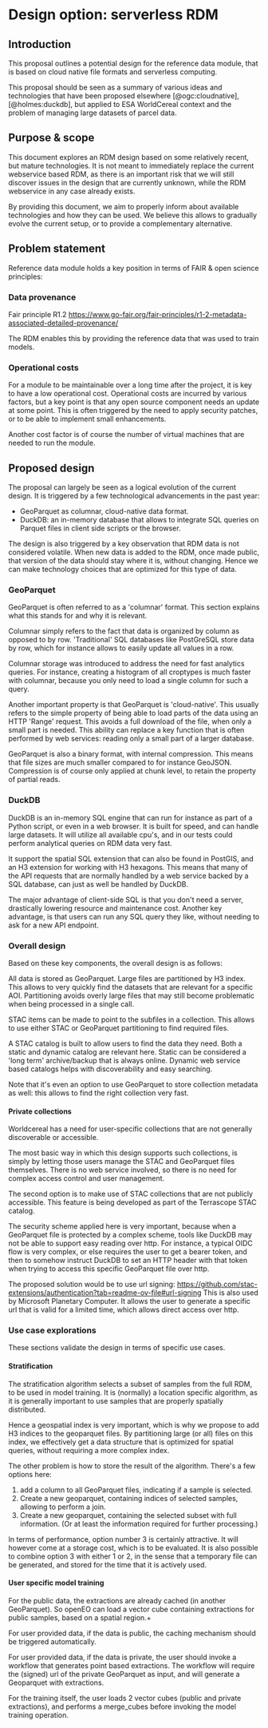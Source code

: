 # Design option: serverless RDM

## Introduction

This proposal outlines a potential design for the reference data module, that is based
on cloud native file formats and serverless computing.

This proposal should be seen as a summary of various ideas and technologies that have been proposed elsewhere [@ogc:cloudnative], [@holmes:duckdb],
but applied to ESA WorldCereal context and the problem of managing large datasets of parcel data. 

## Purpose & scope

This document explores an RDM design based on some relatively recent, but mature technologies.
It is not meant to immediately replace the current webservice based RDM, as there is an important risk that we will 
still discover issues in the design that are currently unknown, while the RDM webservice in any case already exists.

By providing this document, we aim to properly inform about available technologies and how they can be used. We believe
this allows to gradually evolve the current setup, or to provide a complementary alternative. 

## Problem statement

Reference data module holds a key position in terms of FAIR & open science principles:

### Data provenance

Fair principle R1.2
https://www.go-fair.org/fair-principles/r1-2-metadata-associated-detailed-provenance/

The RDM enables this by providing the reference data that was used to train models.

### Operational costs

For a module to be maintainable over a long time after the project, it is key to have
a low operational cost.
Operational costs are incurred by various factors, but a key point is that any open
source component needs an update at some point. This is often triggered by the need
to apply security patches, or to be able to implement small enhancements.

Another cost factor is of course the number of virtual machines that are needed to run
the module.

## Proposed design

The proposal can largely be seen as a logical evolution of the current design. 
It is triggered by a few technological advancements in the past year:

- GeoParquet as columnar, cloud-native data format. 
- DuckDB: an in-memory database that allows to integrate SQL queries on Parquet files in client side scripts or the browser.

The design is also triggered by a key observation that RDM data is not considered volatile.
When new data is added to the RDM, once made public, that version of the data should stay where it is, 
without changing. Hence we can make technology choices that are optimized for this type of data.

### GeoParquet

GeoParquet is often referred to as a 'columnar' format. This section explains what this
stands for and why it is relevant.

Columnar simply refers to the fact that data is organized by column as opposed to by row.
'Traditional' SQL databases like PostGreSQL store data by row, which for instance allows to
easily update all values in a row.

Columnar storage was introduced to address the need for fast analytics queries. For instance,
creating a histogram of all croptypes is much faster with columnar, because you only need to load
a single column for such a query.

Another important property is that GeoParquet is 'cloud-native'. This usually refers to the simple property
of being able to load parts of the data using an HTTP 'Range' request. This avoids a full download of the
file, when only a small part is needed. This ability can replace a key function that is often performed by web services:
reading only a small part of a larger database.

GeoParquet is also a binary format, with internal compression. This means that file sizes are much smaller compared
to for instance GeoJSON. Compression is of course only applied at chunk level, to retain the property of partial reads.

### DuckDB

DuckDB is an in-memory SQL engine that can run for instance as part of a Python script, or even in a web browser.
It is built for speed, and can handle large datasets. It will utilize all available cpu's, and in our tests could
perform analytical queries on RDM data very fast. 

It support the spatial SQL extension that can also be found in PostGIS, and an H3 extension for working with H3 hexagons.
This means that many of the API requests that are normally handled by a web service backed by a SQL database, can just
as well be handled by DuckDB.

The major advantage of client-side SQL is that you don't need a server, drastically lowering resource and maintenance cost.
Another key advantage, is that users can run any SQL query they like, without needing to ask for a new API endpoint.


### Overall design

Based on these key components, the overall design is as follows:

All data is stored as GeoParquet.
Large files are partitioned by H3 index. This allows to very quickly find the datasets that are relevant for a specific AOI.
Partitioning avoids overly large files that may still become problematic when being processed in a single call.

STAC items can be made to point to the subfiles in a collection. This allows to use either STAC or GeoParquet partitioning
to find required files.

A STAC catalog is built to allow users to find the data they need. Both a static and dynamic catalog are relevant here.
Static can be considered a 'long term' archive/backup that is always online. Dynamic web service based catalogs helps
with discoverability and easy searching.

Note that it's even an option to use GeoParquet to store collection metadata as well: this allows to find the right
collection very fast.

#### Private collections

Worldcereal has a need for user-specific collections that are not generally discoverable or accessible.

The most basic way in which this design supports such collections, is simply by letting those users manage the STAC and
GeoParquet files themselves. There is no web service involved, so there is no need for complex access control and user management.

The second option is to make use of STAC collections that are not publicly accessible. This feature is being developed
as part of the Terrascope STAC catalog.

The security scheme applied here is very important, because when a GeoParquet file is protected by a complex scheme,
tools like DuckDB may not be able to support easy reading over http. For instance, a typical OIDC flow is very complex, 
or else requires the user to get a bearer token, and then to somehow instruct DuckDB to set an HTTP header with that token
when trying to access this specific GeoParquet file over http.

The proposed solution would be to use url signing:
https://github.com/stac-extensions/authentication?tab=readme-ov-file#url-signing
This is also used by Microsoft Planetary Computer. It allows the user to generate a specific url that is valid for a limited time,
which allows direct access over http. 

### Use case explorations

These sections validate the design in terms of specific use cases.

#### Stratification

The stratification algorithm selects a subset of samples from the full RDM, to be used in model training.
It is (normally) a location specific algorithm, as it is generally important to use samples that are properly spatially distributed.

Hence a geospatial index is very important, which is why we propose to add H3 indices to the geoparquet files. By partitioning
large (or all) files on this index, we effectively get a data structure that is optimized for spatial queries, without requiring
a more complex index.

The other problem is how to store the result of the algorithm. There's a few options here:

1. add a column to all GeoParquet files, indicating if a sample is selected.
2. Create a new geoparquet, containing indices of selected samples, allowing to perform a join.
3. Create a new geoparquet, containing the selected subset with full information. (Or at least the information required for further processing.)

In terms of performance, option number 3 is certainly attractive. It will however come at a storage cost, which is to be evaluated.
It is also possible to combine option 3 with either 1 or 2, in the sense that a temporary file can be generated, and stored for the 
time that it is actively used.

#### User specific model training

For the public data, the extractions are already cached (in another GeoParquet). So openEO can load a vector cube containing
extractions for public samples, based on a spatial region.+

For user provided data, if the data is public, the caching mechanism should be triggered automatically.

For user provided data, if the data is private, the user should invoke a workflow that generates point based extractions.
The workflow will require the (signed) url of the private GeoParquet as input, and will generate a Geoparquet with extractions.

For the training itself, the user loads 2 vector cubes (public and private extractions), and performs a merge_cubes before
invoking the model training operation.








